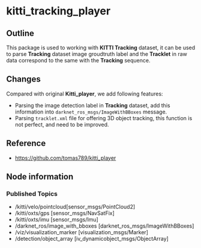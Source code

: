 # kitti_tracking_player

## Outline
This package is used to working with **KITTI Tracking** dataset, it can be used to parse **Tracking** dataset image groudtruth label and the **Tracklet** in raw data correspond to the same with the **Tracking** sequence.

## Changes
Compared with original **Kitti_player**, we add following features:

- Parsing the image detection label in **Tracking** dataset, add this information into `darknet_ros_msgs/ImageWithBBoxes` message.
- Parsing `tracklet.xml` file for offering 3D object tracking, this function is not perfect, and need to be improved.

## Reference
 * https://github.com/tomas789/kitti_player


## Node information
### Published Topics
 * /kitti/velo/pointcloud[sensor_msgs/PointCloud2]
* /kitti/oxts/gps [sensor_msgs/NavSatFix]
* /kitti/oxts/imu [sensor_msgs/Imu]
* /darknet_ros/image_with_bboxes [darknet_ros_msgs/ImageWithBBoxes]
* /viz/visualization_marker [visualization_msgs/Marker]
* /detection/object_array [iv_dynamicobject_msgs/ObjectArray]


